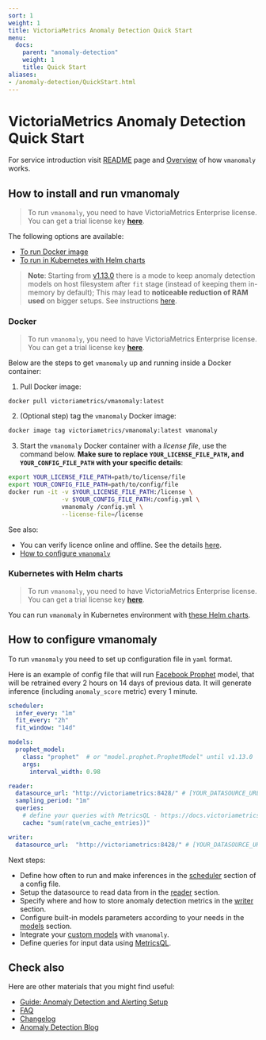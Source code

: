 ```yaml
---
sort: 1
weight: 1
title: VictoriaMetrics Anomaly Detection Quick Start
menu:
  docs:
    parent: "anomaly-detection"
    weight: 1
    title: Quick Start
aliases:
- /anomaly-detection/QuickStart.html
---
```


# VictoriaMetrics Anomaly Detection Quick Start

For service introduction visit [README](/anomaly-detection/) page
and [Overview](/anomaly-detection/overview.html) of how `vmanomaly` works.

## How to install and run vmanomaly

> To run `vmanomaly`, you need to have VictoriaMetrics Enterprise license. You can get a trial license key [**here**](https://victoriametrics.com/products/enterprise/trial/).

The following options are available:

- [To run Docker image](#docker)
- [To run in Kubernetes with Helm charts](#kubernetes-with-helm-charts)

> **Note**: Starting from [v1.13.0](/anomaly-detection/changelog/#v1130) there is a mode to keep anomaly detection models on host filesystem after `fit` stage (instead of keeping them in-memory by default); This may lead to **noticeable reduction of RAM used** on bigger setups. See instructions [here](/anomaly-detection/faq/#resource-consumption-of-vmanomaly).

### Docker

> To run `vmanomaly`, you need to have VictoriaMetrics Enterprise license. You can get a trial license key [**here**](https://victoriametrics.com/products/enterprise/trial/).

Below are the steps to get `vmanomaly` up and running inside a Docker container:

1. Pull Docker image:

```sh
docker pull victoriametrics/vmanomaly:latest
```

2. (Optional step) tag the `vmanomaly` Docker image:

```sh
docker image tag victoriametrics/vmanomaly:latest vmanomaly
```

3. Start the `vmanomaly` Docker container with a *license file*, use the command below.
**Make sure to replace `YOUR_LICENSE_FILE_PATH`, and `YOUR_CONFIG_FILE_PATH` with your specific details**:

```sh
export YOUR_LICENSE_FILE_PATH=path/to/license/file
export YOUR_CONFIG_FILE_PATH=path/to/config/file
docker run -it -v $YOUR_LICENSE_FILE_PATH:/license \
               -v $YOUR_CONFIG_FILE_PATH:/config.yml \
               vmanomaly /config.yml \
               --license-file=/license
```

See also:

- You can verify licence online and offline. See the details [here](/anomaly-detection/overview/#licensing).
- [How to configure `vmanomaly`](#how-to-configure-vmanomaly)

### Kubernetes with Helm charts

> To run `vmanomaly`, you need to have VictoriaMetrics Enterprise license. You can get a trial license key [**here**](https://victoriametrics.com/products/enterprise/trial/).

You can run `vmanomaly` in Kubernetes environment
with [these Helm charts](https://github.com/VictoriaMetrics/helm-charts/blob/master/charts/victoria-metrics-anomaly/README.md).


## How to configure vmanomaly
To run `vmanomaly` you need to set up configuration file in `yaml` format.

Here is an example of config file that will run [Facebook Prophet](https://facebook.github.io/prophet/) model, that will be retrained every 2 hours on 14 days of previous data. It will generate inference (including `anomaly_score` metric) every 1 minute.


```yaml
scheduler:
  infer_every: "1m"
  fit_every: "2h"
  fit_window: "14d"

models:
  prophet_model:
    class: "prophet"  # or "model.prophet.ProphetModel" until v1.13.0
    args:
      interval_width: 0.98

reader:
  datasource_url: "http://victoriametrics:8428/" # [YOUR_DATASOURCE_URL]
  sampling_period: "1m"
  queries: 
    # define your queries with MetricsQL - https://docs.victoriametrics.com/metricsql/
    cache: "sum(rate(vm_cache_entries))"

writer:
  datasource_url:  "http://victoriametrics:8428/" # [YOUR_DATASOURCE_URL]
```


Next steps:
- Define how often to run and make inferences in the [scheduler](/anomaly-detection/components/scheduler/) section of a config file.
- Setup the datasource to read data from in the [reader](/anomaly-detection/components/reader/) section.
- Specify where and how to store anomaly detection metrics in the [writer](/anomaly-detection/components/writer/) section.
- Configure built-in models parameters according to your needs in the [models](/anomaly-detection/components/models/) section.
- Integrate your [custom models](/anomaly-detection/components/models/#custom-model-guide) with `vmanomaly`.
- Define queries for input data using [MetricsQL](https://docs.victoriametrics.com/metricsql/).


## Check also

Here are other materials that you might find useful:

- [Guide: Anomaly Detection and Alerting Setup](/anomaly-detection/guides/guide-vmanomaly-vmalert/)
- [FAQ](/anomaly-detection/faq/)
- [Changelog](/anomaly-detection/changelog/)
- [Anomaly Detection Blog](https://victoriametrics.com/blog/tags/anomaly-detection/)